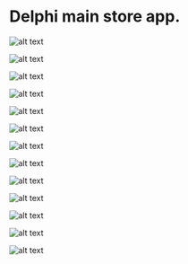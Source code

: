 # Delphi main store app.

![alt text](https://amo2019.github.io/media-sample-files/delphi/app-store-1.png?raw=true)<br/>

![alt text](https://amo2019.github.io/media-sample-files/delphi/app-store-2.png?raw=true)<br/>

![alt text](https://amo2019.github.io/media-sample-files/delphi/app-store-3.png?raw=true)<br/>

![alt text](https://amo2019.github.io/media-sample-files/delphi/app-store-4.png?raw=true)<br/>

![alt text](https://amo2019.github.io/media-sample-files/delphi/app-store-5.png?raw=true)<br/>

![alt text](https://amo2019.github.io/media-sample-files/delphi/app-store-6.png?raw=true)<br/>

![alt text](https://amo2019.github.io/media-sample-files/delphi/app-store-7.png?raw=true)<br/>

![alt text](https://amo2019.github.io/media-sample-files/delphi/app-store-8.png?raw=true)<br/>

![alt text](https://amo2019.github.io/media-sample-files/delphi/app-store-9.png?raw=true)<br/>

![alt text](https://amo2019.github.io/media-sample-files/delphi/app-store-10.png?raw=true)<br/>

![alt text](https://amo2019.github.io/media-sample-files/delphi/app-store-11.png?raw=true)<br/>

![alt text](https://amo2019.github.io/media-sample-files/delphi/app-store-12.png?raw=true)<br/>

![alt text](https://amo2019.github.io/media-sample-files/delphi/app-store-13.png?raw=true)<br/>
